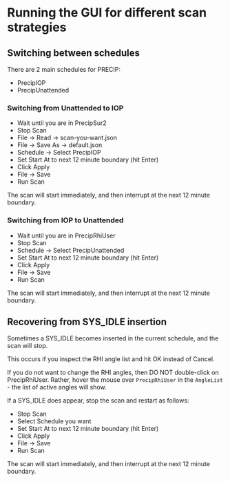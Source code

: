 # Running the GUI for different scan strategies

## Switching between schedules

There are 2 main schedules for PRECIP:

* PrecipIOP
* PrecipUnattended

### Switching from Unattended to IOP

* Wait until you are in PrecipSur2
* Stop Scan
* File -> Read -> scan-you-want.json
* File -> Save As -> default.json
* Schedule -> Select PrecipIOP
* Set Start At to next 12 minute boundary (hit Enter)
* Click Apply
* File -> Save
* Run Scan

The scan will start immediately, and then interrupt at the next 12 minute boundary.

### Switching from IOP to Unattended

* Wait until you are in PrecipRhiUser
* Stop Scan
* Schedule -> Select PrecipUnattended
* Set Start At to next 12 minute boundary (hit Enter)
* Click Apply
* File -> Save
* Run Scan

The scan will start immediately, and then interrupt at the next 12 minute boundary.

## Recovering from SYS_IDLE insertion

Sometimes a SYS_IDLE becomes inserted in the current schedule, and the scan will stop.

This occurs if you inspect the RHI angle list and hit OK instead of Cancel.

If you do not want to change the RHI angles, then DO NOT double-click on PrecipRhiUser. Rather, hover the mouse over ```PrecipRhiUser``` in the ```AngleList``` - the list of active angles will show.

If a SYS_IDLE does appear, stop the scan and restart as follows:

* Stop Scan
* Select Schedule you want
* Set Start At to next 12 minute boundary (hit Enter)
* Click Apply
* File -> Save
* Run Scan

The scan will start immediately, and then interrupt at the next 12 minute boundary.

